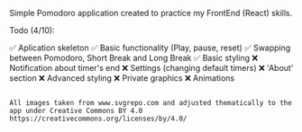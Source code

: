 Simple Pomodoro application created to practice my FrontEnd (React) skills.

Todo (4/10):

✅ Aplication skeleton
✅ Basic functionality (Play, pause, reset)
✅ Swapping between Pomodoro, Short Break and Long Break
✅ Basic styling
❌ Notification about timer's end
❌ Settings (changing default timers)
❌ 'About' section
❌ Advanced styling
❌ Private graphics
❌ Animations



~~~~~~~~~~~~~~~~~~~~~~~~~~~~~~~~~~~~~~~~~~~~~~~~~~~~~~~~~~~~~~~~~~~~~~~~~~~~~~~~~~~~~~~~~~

All images taken from www.svgrepo.com and adjusted thematically to the app under Creative Commons BY 4.0
https://creativecommons.org/licenses/by/4.0/